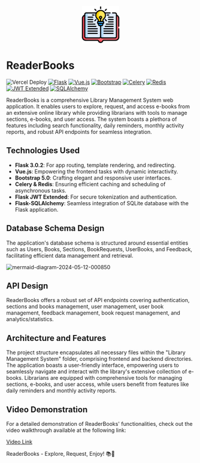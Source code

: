 
<p align="center">
  <img src="https://github.com/shubhusion/Library-Management-System/blob/main/frontend/src/assets/open-book.png" alt="ReaderBooks Logo" width="100" height="100">
</p>

# ReaderBooks

![Vercel Deploy](https://deploy-badge.vercel.app/vercel/library-management-system-blond-phi)
[![Flask](https://img.shields.io/badge/Flask-3.0.2-blue.svg)](https://flask.palletsprojects.com/)
[![Vue.js](https://img.shields.io/badge/Vue.js-Latest-brightgreen.svg)](https://vuejs.org/)
[![Bootstrap](https://img.shields.io/badge/Bootstrap-5.0-purple.svg)](https://getbootstrap.com/)
[![Celery](https://img.shields.io/badge/Celery-Latest-orange.svg)](https://docs.celeryproject.org/en/stable/)
[![Redis](https://img.shields.io/badge/Redis-Latest-red.svg)](https://redis.io/)
[![JWT Extended](https://img.shields.io/badge/Flask__JWT__Extended-Latest-yellowgreen.svg)](https://flask-jwt-extended.readthedocs.io/en/stable/)
[![SQLAlchemy](https://img.shields.io/badge/SQLAlchemy-Latest-lightgrey.svg)](https://www.sqlalchemy.org/)

ReaderBooks is a comprehensive Library Management System web application. It enables users to explore, request, and access e-books from an extensive online library while providing librarians with tools to manage sections, e-books, and user access. The system boasts a plethora of features including search functionality, daily reminders, monthly activity reports, and robust API endpoints for seamless integration.

## Technologies Used

- **Flask 3.0.2**: For app routing, template rendering, and redirecting.
- **Vue.js**: Empowering the frontend tasks with dynamic interactivity.
- **Bootstrap 5.0**: Crafting elegant and responsive user interfaces.
- **Celery & Redis**: Ensuring efficient caching and scheduling of asynchronous tasks.
- **Flask JWT Extended**: For secure tokenization and authentication.
- **Flask-SQLAlchemy**: Seamless integration of SQLite database with the Flask application.

## Database Schema Design

The application's database schema is structured around essential entities such as Users, Books, Sections, BookRequests, UserBooks, and Feedback, facilitating efficient data management and retrieval.

![mermaid-diagram-2024-05-12-000850](https://github.com/shubhusion/Library-Management-System/assets/96301987/fd99eb21-dd8f-4ac2-b3b9-cdd3c84a46ea)


## API Design

ReaderBooks offers a robust set of API endpoints covering authentication, sections and books management, user management, user book management, feedback management, book request management, and analytics/statistics.

## Architecture and Features

The project structure encapsulates all necessary files within the "Library Management System" folder, comprising frontend and backend directories. The application boasts a user-friendly interface, empowering users to seamlessly navigate and interact with the library's extensive collection of e-books. Librarians are equipped with comprehensive tools for managing sections, e-books, and user access, while users benefit from features like daily reminders and monthly activity reports.

## Video Demonstration

For a detailed demonstration of ReaderBooks' functionalities, check out the video walkthrough available at the following link:

[Video Link](https://www.canva.com/design/DAGCrJmC9lA/Ojd2u5rx0qf7G_WCwnoiIQ/watch?utm_content=DAGCrJmC9lA&utm_campaign=designshare&utm_medium=link&utm_source=editor)

ReaderBooks - Explore, Request, Enjoy! 📚🌟
